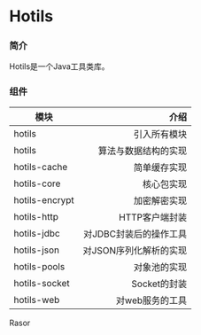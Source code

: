 # Hotils

### 简介

Hotils是一个Java工具类库。

### 组件
模块|介绍
---|---:
hotils|引入所有模块
hotils|算法与数据结构的实现
hotils-cache|简单缓存实现
hotils-core|核心包实现
hotils-encrypt|加密解密实现
hotils-http|HTTP客户端封装
hotils-jdbc|对JDBC封装后的操作工具
hotils-json|对JSON序列化解析的实现
hotils-pools|对象池的实现
hotils-socket|Socket的封装
hotils-web|对web服务的工具

Rasor